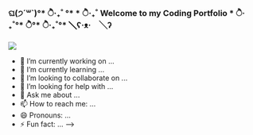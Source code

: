 ###   
###   ଘ(੭´꒳`)°* ੈ‧₊˚ °* * ੈ‧₊˚  Welcome to my Coding Portfolio  * ੈ‧₊˚°* ੈ°* ੈ‧₊˚°*  ╲ʕ·ᴥ·　╲ʔ
###          

<div align="left">
<img src="https://user-images.githubusercontent.com/71531176/150245362-089fe204-0b50-4c7d-8d00-127e7dbeed47.gif"> </div>


- 🔭 I’m currently working on ...
- 🌱 I’m currently learning ...
- 👯 I’m looking to collaborate on ...
- 🤔 I’m looking for help with ...
- 💬 Ask me about ...
- 📫 How to reach me: ...
- 😄 Pronouns: ...
- ⚡ Fun fact: ...
-->
